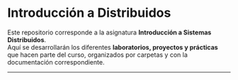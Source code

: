 # Introducción a Distribuidos

Este repositorio corresponde a la asignatura **Introducción a Sistemas Distribuidos**.  
Aquí se desarrollarán los diferentes **laboratorios, proyectos y prácticas** que hacen parte del curso, organizados por carpetas y con la documentación correspondiente.

---
